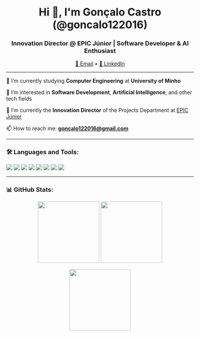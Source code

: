 <h1 align="center">Hi 👋, I'm Gonçalo Castro (@goncalo122016)</h1>
<h3 align="center">Innovation Director @ EPIC Júnior | Software Developer & AI Enthusiast</h3>

<p align="center">
  <a href="mailto:goncalo122016@gmail.com">📧 Email</a> •
  <a href="https://www.linkedin.com/in/gonçalocastro">💼 LinkedIn</a>
</p>

---

🔭 I’m currently studying **Computer Engineering** at **University of Minho**

🌱 I’m interested in **Software Development**, **Artificial Intelligence**, and other tech fields

🚀 I’m currently the **Innovation Director** of the Projects Department at [EPIC Júnior](https://epicjunior.pt)

📫 How to reach me: **goncalo122016@gmail.com**

---

### 🛠️ Languages and Tools:
<p align="left">
  <img src="https://img.shields.io/badge/C-00599C?style=flat&logo=c&logoColor=white" />
  <img src="https://img.shields.io/badge/C%23-239120?style=flat&logo=c-sharp&logoColor=white" />
  <img src="https://img.shields.io/badge/Java-007396?style=flat&logo=java&logoColor=white" />
  <img src="https://img.shields.io/badge/React-61DAFB?style=flat&logo=react&logoColor=black" />
  <img src="https://img.shields.io/badge/Node.js-339933?style=flat&logo=node.js&logoColor=white" />
  <img src="https://img.shields.io/badge/TypeScript-3178C6?style=flat&logo=typescript&logoColor=white" />
  <img src="https://img.shields.io/badge/Go-00ADD8?style=flat&logo=go&logoColor=white" />
  <img src="https://img.shields.io/badge/Haskell-5D4F85?style=flat&logo=haskell&logoColor=white" />
</p>

---

### 📊 GitHub Stats:

<p align="center">
  <img src="https://github-readme-stats.vercel.app/api?username=goncalo122016&show_icons=true&theme=tokyonight" height="165"/>
  <img src="https://github-readme-stats.vercel.app/api/top-langs/?username=goncalo122016&layout=compact&theme=tokyonight" height="165"/>
</p>

<p align="center">
  <img src="https://github-readme-streak-stats.herokuapp.com/?user=goncalo122016&theme=tokyonight" height="165" />
</p>
